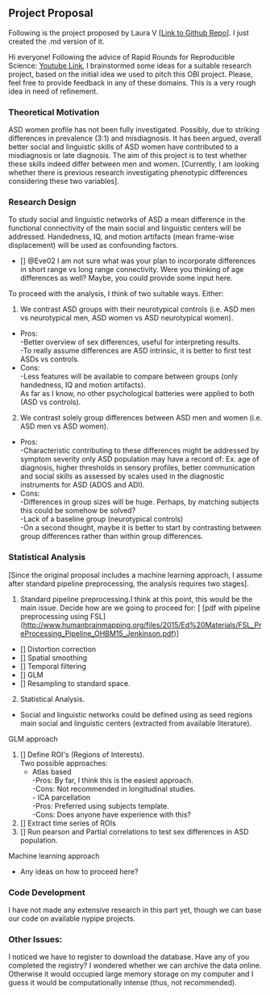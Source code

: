 ## Project Proposal
Following is the project proposed by Laura V  [[Link to Github Repo](https://github.com/lau-v/Autism-Connectome-Analysis)]. I just created the .md version of it.

Hi everyone!
Following the advice of Rapid Rounds for Reproducible Science:
[Youtube Link](https://youtu.be/huZxlkAwRNw), I brainstormed some ideas for a suitable research project, based on the initial idea we used to pitch this OBI project. 
Please, feel free to provide feedback in any of these domains. This is a very rough idea in need of refinement. 

### Theoretical Motivation
ASD women profile has not been fully investigated. Possibly, due to striking differences in prevalence (3:1) and misdiagnosis. It has been argued, overall better social and linguistic skills of ASD women have contributed to a misdiagnosis or late diagnosis. The aim of this project is to test whether these skills indeed differ between men and women. [Currently, I am looking whether there is previous research investigating phenotypic differences considering these two variables].

### Research Design
To study social and linguistic networks of ASD a mean difference in the functional connectivity of the main social and linguistic centers will be addressed. Handedness, IQ, and motion artifacts (mean frame-wise displacement) will be used as confounding factors.  
- [] @Eve02 I am not sure what was your plan to incorporate differences in short range vs long range connectivity. Were you thinking of age differences as well? Maybe, you could provide some input here.  

To proceed with the analysis, I think of two suitable ways. Either:
1.  We contrast ASD groups with their neurotypical controls (i.e. ASD men vs neurotypical men, ASD women vs ASD neurotypical women).  
  -  Pros:  
      -Better overview of sex differences, useful for interpreting results.  
      -To really assume differences are ASD intrinsic, it is better to first test ASDs vs controls.   
  -  Cons:  
      -Less features will be available to compare between groups (only handedness, IQ and motion artifacts).   
       As far as I know, no other psychological batteries were applied to both (ASD vs controls).  
       
2.  We contrast solely group differences between ASD men and women (i.e. ASD men vs ASD women).   
  -  Pros:     
      -Characteristic contributing to these differences might be addressed by symptom severity only ASD population may have a                   record of: Ex. age of diagnosis, higher thresholds in sensory profiles, better communication and social skills as assessed               by scales used in the diagnostic instruments for ASD (ADOS and ADI).   
  -  Cons:      
      -Differences in group sizes will be huge. Perhaps, by matching subjects this could be somehow be solved?   
      -Lack of a baseline group (neurotypical controls)       
      -On a second thought, maybe it is better to start by contrasting between group differences rather than within group differences.  

### Statistical Analysis
[Since the original proposal includes a machine learning approach, I assume after standard pipeline preprocessing, the analysis requires two stages].

1.  Standard pipeline preprocessing.I think at this point, this would be the main issue. Decide how are we going to proceed for:
 [ [pdf with pipeline preprocessing using FSL] (http://www.humanbrainmapping.org/files/2015/Ed%20Materials/FSL_PreProcessing_Pipeline_OHBM15_Jenkinson.pdf)]
  - [] Distortion correction
  - [] Spatial smoothing
  - [] Temporal filtering
  - [] GLM
  - [] Resampling to standard space.  
  
2.  Statistical Analysis.
 -  Social and linguistic networks could be defined using as seed regions main social and linguistic centers (extracted from available   literature).  
 
  GLM approach  
  1. [] Define ROI's (Regions of Interests).  
      Two possible approaches:  
        - Atlas based  
          -Pros: By far, I think this is the easiest approach.  
          -Cons: Not recommended in longitudinal studies.  
         - ICA parcellation  
           -Pros: Preferred using subjects template.  
           -Cons: Does anyone have experience with this?  
  2. [] Extract time series of ROIs
  3. [] Run pearson and Partial correlations to test sex differences in ASD population.
 
   Machine learning approach  
  - Any ideas on how to proceed here?

### Code Development
I have not made any extensive research in this part yet, though we can base our code on available nypipe projects.

### Other Issues:
I noticed we have to register to download the database. Have any of you completed the registry? I wondered whether we can archive the data online. Otherwise it would occupied large memory storage on my computer and I guess it would be computationally intense (thus, not recommended).
